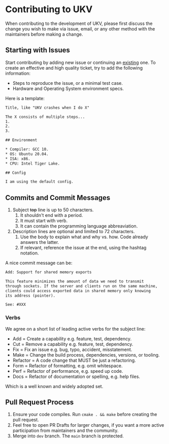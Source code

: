 # Contributing to UKV

When contributing to the development of UKV, please first discuss the change you wish to make via issue, email, or any other method with the maintainers before making a change.

## Starting with Issues

Start contributing by adding new issue or continuing an [existing](https://github.com/unum-cloud/UKV/issues) one.
To create an effective and high quality ticket, try to add the following information:

* Steps to reproduce the issue, or a minimal test case.
* Hardware and Operating System environment specs.

Here is a template:

```txt
Title, like "UKV crashes when I do X"

The X consists of multiple steps...
1.
2.
3.

## Environment

* Compiler: GCC 10.
* OS: Ubuntu 20.04.
* ISA: x86.
* CPU: Intel Tiger Lake.

## Config

I am using the default config.
```

## Commits and Commit Messages

1. Subject ~~top~~ line is up to 50 characters.
   1. It shouldn't end with a period.
   2. It must start with verb.
   3. It can contain the programming language abbreaviation.
2. Description lines are optional and limited to 72 characters.
   1. Use the body to explain what and why vs. how. Code already answers the latter.
   2. If relevant, reference the issue at the end, using the hashtag notation.

A nice commit message can be:

```txt
Add: Support for shared memory exports

This feature minimizes the amount of data we need to transmit
through sockets. If the server and clients run on the same machine,
clients could access exported data in shared memory only knowing
its address (pointer).

See: #XXX
```

### Verbs

We agree on a short list of leading active verbs for the subject line:

* Add = Create a capability e.g. feature, test, dependency.
* Cut = Remove a capability e.g. feature, test, dependency.
* Fix = Fix an issue e.g. bug, typo, accident, misstatement.
* Make = Change the build process, dependencies, versions, or tooling.
* Refactor = A code change that MUST be just a refactoring.
* Form = Refactor of formatting, e.g. omit whitespace.
* Perf = Refactor of performance, e.g. speed up code.
* Docs = Refactor of documentation or spelling, e.g. help files.

Which is a well known and widely adopted set.

## Pull Request Process

1. Ensure your code compiles. Run `cmake . && make` before creating the pull request.
2. Feel free to open PR Drafts for larger changes, if you want a more active participation from maintainers and the community.
3. Merge into `dev` branch. The `main` branch is protected.
